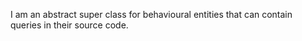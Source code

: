 I am an abstract super class for behavioural entities that can contain queries in their source code.